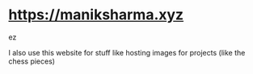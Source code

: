 # https://maniksharma.xyz

ez


I also use this website for stuff like hosting images for projects (like the chess pieces)
